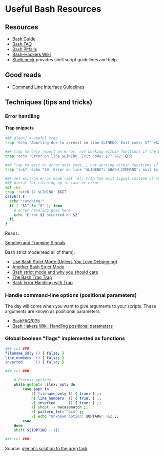 # Useful Bash Resources

## Resources

- [Bash Guide][bash-guide]
- [Bash FAQ][bash-faq]
- [Bash Pitfalls][bash-pitfalls]
- [Bash-Hackers Wiki][bash-hacker-wiki]
- [Shellcheck][shellcheck] provides shell script guidelines and help.

[bash-guide]: http://mywiki.wooledge.org/BashGuide
[bash-faq]: http://mywiki.wooledge.org/BashFAQ
[bash-hacker-wiki]: https://wiki.bash-hackers.org/
[bash-pitfalls]: https://mywiki.wooledge.org/BashPitfalls
[shellcheck]: http://www.shellcheck.net/

## Good reads

- [Command Line Interface Guidelines](https://clig.dev/)

## Techniques (tips and tricks)

### Error handling

#### Trap snippets

```bash
### glennj's useful trap
trap 'echo "Aborting due to errexit on line $LINENO. Exit code: $?" >&2' ERR

### trap to only report an error, not working within functions if the bad command is not last.
trap 'echo "Error on line $LINENO. Exit code: $?" >&2' ERR

### Trap to exit on error exit code, , not working within functions if the bad command is not last
trap 's=$?; echo "$0: Error on line "$LINENO": $BASH_COMMAND"; exit $s' ERR

### set exit-on-error mode (set -e), trap the exit signal instead of the error
### Useful for cleaning up in case of error
set -Ee
trap 'catch $? $LINENO' EXIT
catch() {
  echo "catching!"
  if [ "$1" != "0" ]; then
    # error handling goes here
    echo "Error $1 occurred on $2"
  fi
}
```

Reads:

[Sending and Trapping Signals](https://mywiki.wooledge.org/SignalTrap)

Bash strict mode(read all of them):

- [Use Bash Strict Mode (Unless You Love Debugging)](http://redsymbol.net/articles/unofficial-bash-strict-mode/)
- [Another Bash Strict Mode](https://disconnected.systems/blog/another-bash-strict-mode/)
- [Bash strict mode and why you should care](https://olivergondza.github.io/2019/10/01/bash-strict-mode.html)
- [The Bash Trap Trap](https://medium.com/@dirk.avery/the-bash-trap-trap-ce6083f36700)
- [Bash Error Handling with Trap](https://citizen428.net/blog/bash-error-handling-with-trap/)

### Handle command-line options (positional parameters)

The day will come when you want to give arguments to your scripts. These arguments are known as positional parameters.

- [BashFAQ/035][BashFAQ/035]
- [Bash Hakers Wiki: Handling positional parameters][bhw-posparams]

[BashFAQ/035]: http://mywiki.wooledge.org/BashFAQ/035
[bhw-posparams]: https://wiki.bash-hackers.org/scripting/posparams

### Global boolean "flags" implemented as functions

```bash
### cut ###
filename_only () { false; }
line_numbers  () { false; }
inverted      () { false; }

### cut ###

    # Process options
    while getopts :ilnxv opt; do
        case $opt in
            l) filename_only () { true; } ;;
            n) line_numbers  () { true; } ;;
            v) inverted      () { true; } ;;
            i) shopt -s nocasematch ;;
            x) pattern_fmt='^%s$' ;;
            ?) echo "Unknown option: $OPTARG" >&2 ;;
        esac
    done
    shift $((OPTIND - 1))

### cut ###
```

Source: [glennj's solution to the grep task](https://exercism.io/tracks/bash/exercises/grep/solutions/1b6e4d45871a4810829d0294ae7112da)
